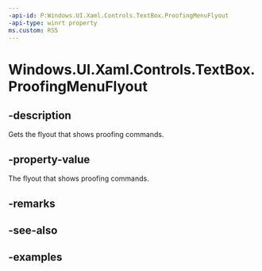 ```yaml
---
-api-id: P:Windows.UI.Xaml.Controls.TextBox.ProofingMenuFlyout
-api-type: winrt property
ms.custom: RS5
---
```


<!-- Property syntax.
public FlyoutBase ProofingMenuFlyout { get; }
-->

# Windows.UI.Xaml.Controls.TextBox.ProofingMenuFlyout

## -description

Gets the flyout that shows proofing commands.

## -property-value

The flyout that shows proofing commands.

## -remarks

## -see-also

## -examples


